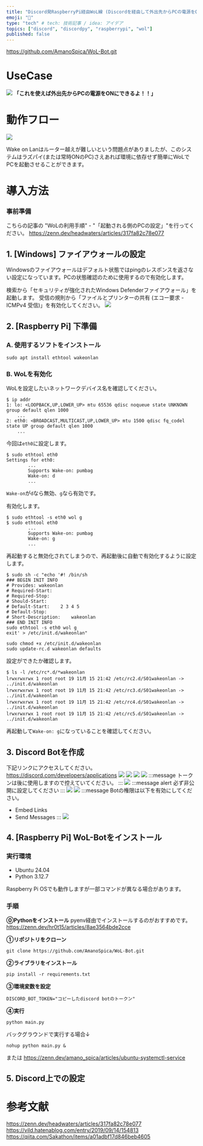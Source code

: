 ```yaml
---
title: "Discord発RaspberryPi経由WoL線 (Discordを経由して外出先からPCの電源をONにする)"
emoji: "🚄"
type: "tech" # tech: 技術記事 / idea: アイデア
topics: ["discord", "discordpy", "raspberrypi", "wol"]
published: false
---
```


https://github.com/AmanoSpica/WoL-Bot.git
# UseCase
![](/images/raspberrypi-wol-bot/usecase.jpg)
**「これを使えば外出先からPCの電源をONにできるよ！！」**

# 動作フロー
![](/images/raspberrypi-wol-bot/flow.jpg)

Wake on Lanはルーター越えが難しいという問題点がありましたが、このシステムはラズパイ(または常時ONのPC)さえあれば環境に依存せず簡単にWoLでPCを起動させることができます。


# 導入方法
### 事前準備
こちらの記事の "WoLの利用手順" - "「起動される側のPCの設定」"を行ってください。
https://zenn.dev/headwaters/articles/317fa82c78e077

## 1. [Windows] ファイアウォールの設定
Windowsのファイアウォールはデフォルト状態ではpingのレスポンスを返さない設定になっています。PCの状態確認のために使用するので有効化します。

検索から「セキュリティが強化されたWindows Defenderファイアウォール」を起動します。
受信の規則から「ファイルとプリンターの共有 (エコー要求 - ICMPv4 受信)」を有効化してください。
![](/images/raspberrypi-wol-bot/WindowsDefender.png)

## 2. [Raspberry Pi] 下準備
### A. 使用するソフトをインストール
```bash:bash
sudo apt install ethtool wakeonlan
```

### B. WoLを有効化
WoLを設定したいネットワークデバイス名を確認してください。
```bash:bash
$ ip addr
1: lo: <LOOPBACK,UP,LOWER_UP> mtu 65536 qdisc noqueue state UNKNOWN group default qlen 1000
    ...
2: eth0: <BROADCAST,MULTICAST,UP,LOWER_UP> mtu 1500 qdisc fq_codel state UP group default qlen 1000
    ...
```

今回は`eth0`に設定します。
```bash:bash
$ sudo ethtool eth0
Settings for eth0:
        ...
        Supports Wake-on: pumbag
        Wake-on: d
        ...
```

`Wake-on`が`d`なら無効、`g`なら有効です。

有効化します。
```bash:bash
$ sudo ethtool -s eth0 wol g
$ sudo ethtool eth0
        ...
        Supports Wake-on: pumbag
        Wake-on: g
        ...
```

再起動すると無効化されてしまうので、再起動後に自動で有効化するように設定します。
```bash:bash
$ sudo sh -c "echo '#! /bin/sh
### BEGIN INIT INFO
# Provides:	wakeonlan
# Required-Start:
# Required-Stop:
# Should-Start:
# Default-Start:	2 3 4 5
# Default-Stop:
# Short-Description:	wakeonlan
### END INIT INFO
sudo ethtool -s eth0 wol g
exit' > /etc/init.d/wakeonlan"
```
```bash:bash
sudo chmod +x /etc/init.d/wakeonlan
sudo update-rc.d wakeonlan defaults
```

設定ができたか確認します。
```bash:bash
$ ls -l /etc/rc*.d/*wakeonlan
lrwxrwxrwx 1 root root 19 11月 15 21:42 /etc/rc2.d/S01wakeonlan -> ../init.d/wakeonlan
lrwxrwxrwx 1 root root 19 11月 15 21:42 /etc/rc3.d/S01wakeonlan -> ../init.d/wakeonlan
lrwxrwxrwx 1 root root 19 11月 15 21:42 /etc/rc4.d/S01wakeonlan -> ../init.d/wakeonlan
lrwxrwxrwx 1 root root 19 11月 15 21:42 /etc/rc5.d/S01wakeonlan -> ../init.d/wakeonlan
```

再起動して`Wake-on: g`になっていることを確認してください。

## 3. Discord Botを作成
下記リンクにアクセスしてください。
https://discord.com/developers/applications
![](/images/raspberrypi-wol-bot/discord-bot-1.png)
![](/images/raspberrypi-wol-bot/discord-bot-2.png)
![](/images/raspberrypi-wol-bot/discord-bot-3.png)
![](/images/raspberrypi-wol-bot/discord-bot-4.png)
:::message
トークンは後に使用しますので控えていてください。
:::
![](/images/raspberrypi-wol-bot/discord-bot-5.png)
:::message alert
必ず非公開に設定してください
:::
![](/images/raspberrypi-wol-bot/discord-bot-6.png)
![](/images/raspberrypi-wol-bot/discord-bot-7.png)
:::message
Botの権限は以下を有効にしてください。
- Embed Links
- Send Messages
:::
![](/images/raspberrypi-wol-bot/discord-bot-8.png)

## 4. [Raspberry Pi] WoL-Botをインストール
### 実行環境
- Ubuntu 24.04
- Python 3.12.7

Raspberry Pi OSでも動作しますが一部コマンドが異なる場合があります。

### 手順
**⓪Pythonをインストール**
pyenv経由でインストールするのがおすすめです。
https://zenn.dev/hr0t15/articles/8ae3564bde2cce

**①リポジトリをクローン**
```bash:bash
git clone https://github.com/AmanoSpica/WoL-Bot.git
```

**②ライブラリをインストール**
```bash:bash
pip install -r requirements.txt
```

**③環境変数を設定**
```:.env
DISCORD_BOT_TOKEN="コピーしたdiscord botのトークン"
```

**④実行**
```bash:bash
python main.py
```

バックグラウンドで実行する場合↓
```bash:bash
nohup python main.py &
```
または
https://zenn.dev/amano_spica/articles/ubuntu-systemctl-service

## 5. Discord上での設定

<!-- TODO -->


# 参考文献
https://zenn.dev/headwaters/articles/317fa82c78e077
https://vild.hatenablog.com/entry/2019/09/14/154813
https://qiita.com/Sakathon/items/a01adbf17d846beb4605
